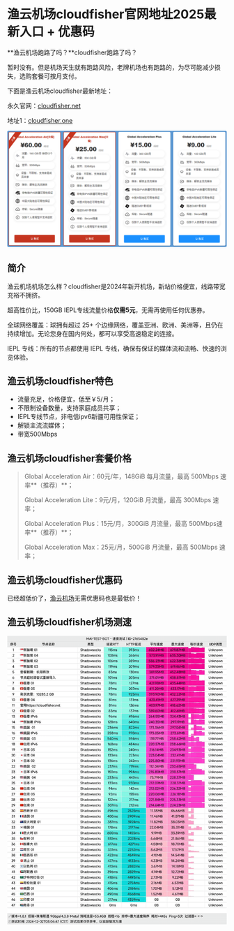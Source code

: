 # 渔云机场cloudfisher官网地址2025最新入口 + 优惠码

**渔云机场跑路了吗？**cloudfisher跑路了吗？

暂时没有。但是机场天生就有跑路风险，老牌机场也有跑路的，为尽可能减少损失，选购套餐可按月支付。

下面是渔云机场cloudfisher最新地址：

永久官网：[cloudfisher.net](https://xuv.cc/out/fish) 

地址1：[cloudfisher.one](https://cloudfisher.one/web/#/login?code=qjem6QJz)

[![渔云机场cloudfisher机场套餐价格 最新官网地址](cloudfisher_20250111_203508.png)](https://xuv.cc/out/fish)

## 简介

渔云机场机场怎么样？cloudfisher是2024年新开机场，新站价格便宜，线路带宽充裕不拥挤。

超高性价比，150GB IEPL专线流量价格**仅需5元**，无需再使用任何优惠券。

全球网络覆盖：球拥有超过 25+ 个边缘网络，覆盖亚洲、欧洲、美洲等，且仍在持续增加。无论您身在国内何处，都可以享受高速稳定的连接。

IEPL 专线：所有的节点都使用 IEPL 专线，确保有保证的媒体流和流畅、快速的浏览体验。

## 渔云机场cloudfisher特色

<ul>
	<li>流量充足，价格便宜，低至￥5/月；</li>
	<li>不限制设备数量，支持家庭成员共享；</li>
	<li>IEPL专线节点，非电信ipv6新疆可用性保证；</li>
	<li>解锁主流流媒体；</li>
	<li>带宽500Mbps</li>
</ul>

## 渔云机场cloudfisher套餐价格

>Global Acceleration Air：60元/年，148GiB 每月流量，最高 500Mbps 速率**（推荐）**；
>
>Global Acceleration Lite：9元/月，120GiB 月流量，最高 300Mbps 速率；
>
>Global Acceleration Plus：15元/月，300GiB 月流量，最高 500Mbps速率**（推荐）**；
>
>Global Acceleration Max：25元/月，500GiB 月流量，最高 500Mbps 速率；

## 渔云机场cloudfisher优惠码

已经超低价了，[渔云机场](https://xuv.cc/out/fish)无需优惠码也是最低价！

## 渔云机场cloudfisher机场测速

[![渔云机场cloudfisher机场节点测速](cloudfisher_20250111_203510.png)](https://xuv.cc/out/fish)
